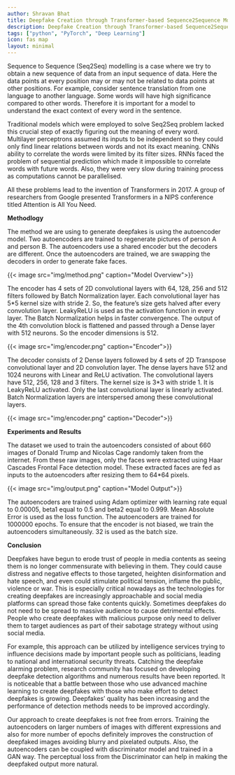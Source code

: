 ```yaml
---
author: Shravan Bhat
title: Deepfake Creation through Transformer-based Sequence2Sequence Modeling
description: Deepfake Creation through Transformer-based Sequence2Sequence Modeling
tags: ["python", "PyTorch", "Deep Learning"]
icon: fas map
layout: minimal
---
```


Sequence to Sequence (Seq2Seq) modelling is a case where we try to obtain a new sequence of data from an input sequence of data. Here the data points at every position may or may not be related to data points at other positions. For example, consider sentence translation from one language to another language. Some words will have high significance compared to other words. Therefore it is important for a model to understand the exact context of every word in the sentence. 

Traditional models which were employed to solve Seq2Seq problem lacked this crucial step of exactly figuring out the meaning of every word. Multilayer perceptrons assumed its inputs to be independent so they could only find linear relations between words and not its exact meaning. CNNs ability to correlate the words were limited by its filter sizes. RNNs faced the problem of sequential prediction which made it impossible to correlate words with future words. Also, they were very slow during training process as computations cannot be parallelised. 

All these problems lead to the invention of Transformers in 2017. A group of researchers from Google presented Transformers in a NIPS conference titled Attention is All You Need. 

**Methodlogy**

The method we are using to generate deepfakes is using the autoencoder model. Two autoencoders are trained to regenerate pictures of person A and person B. The autoencoders use a shared encoder but the decoders are different. Once the autoencoders are trained, we are swapping the decoders in order to generate  fake faces.

<div class="col-6 mx-auto">{{< image src="img/method.png" caption="Model Overview">}}</div>

The encoder has 4 sets of 2D convolutional layers with 64, 128, 256 and 512 filters followed by Batch Normalization layer. Each convolutional layer has 5*5 kernel size with stride 2. So, the feature’s size gets halved after every convolution layer. LeakyReLU is used as the activation function in every layer. The Batch Normalization helps in faster convergence. The output of the 4th convolution block is flattened and passed through a Dense layer with 512 neurons. So the encoder dimensions is 512. 

<div class="col-6 mx-auto">{{< image src="img/encoder.png" caption="Encoder">}}</div>

The decoder consists of 2 Dense layers followed by 4 sets of 2D Transpose convolutional layer and 2D convolution layer. The dense layers have 512 and 1024 neurons with Linear and ReLU activation. The convolutional layers have 512, 256, 128 and 3 filters. The kernel size is 3*3  with stride 1. It is LeakyReLU activated. Only the last convolutional layer is linearly activated. Batch Normalization layers are interspersed among these convolutional layers.

<div class="col-6 mx-auto">{{< image src="img/encoder.png" caption="Decoder">}}</div>

**Experiments and Results**

The dataset we used to train the autoencoders consisted of about 660 images of Donald Trump and Nicolas Cage randomly taken from the internet. From these raw images, only the faces were extracted using Haar Cascades Frontal Face detection model. These extracted faces are fed as inputs to the autoencoders after resizing them to 64*64 pixels. 

<div class="col-6 mx-auto">{{< image src="img/output.png" caption="Model Output">}}</div>

The autoencoders are trained using Adam optimizer with learning rate equal to 0.00005, beta1 equal to 0.5 and beta2 equal to 0.999. Mean Absolute Error is used as the loss function. The autoencoders are trained for 1000000 epochs. To ensure that the encoder is not biased, we train the autoencoders simultaneously. 32 is used as the batch size.


**Conclusion**

Deepfakes have begun to erode trust of people in media contents as seeing them is no longer commensurate with believing in them. They could cause distress and negative effects to those targeted, heighten disinformation and hate speech, and even could stimulate political tension, inflame the public, violence or war. This is especially critical nowadays as the technologies for creating deepfakes are increasingly approachable and social media platforms can spread those fake contents quickly. Sometimes deepfakes do not need to be spread to massive audience to cause detrimental effects. People who create deepfakes with malicious purpose only need to deliver them to target audiences as part of their sabotage strategy without using social media.

For example, this approach can be utilized by intelligence services trying to influence decisions made by important people such as politicians, leading to national and international security threats. Catching the deepfake alarming problem, research community has focused on developing deepfake detection algorithms and numerous results have been reported. It is noticeable that a battle between those who use advanced machine learning to create deepfakes with those who make effort to detect deepfakes is growing. Deepfakes’ quality has been increasing and the performance of detection methods needs to be improved accordingly.

Our approach to create deepfakes is not free from errors. Training the autoencoders on larger numbers of images with different expressions and also for more number of epochs definitely improves the construction of deepfaked images avoiding blurry and pixelated outputs. Also, the autoencoders can be coupled with discriminator model and trained in a GAN way. The perceptual loss from the Discriminator can help in making the deepfaked output more natural. 